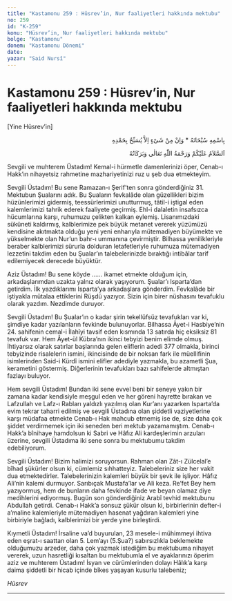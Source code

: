 ```yaml
---
title: "Kastamonu 259 : Hüsrev’in, Nur faaliyetleri hakkında mektubu"
no: 259
id: "K-259"
konu: "Hüsrev’in, Nur faaliyetleri hakkında mektubu"
bolge: "Kastamonu"
donem: "Kastamonu Dönemi"
date: 
yazar: "Said Nursî"
---
```


# Kastamonu 259 : Hüsrev’in, Nur faaliyetleri hakkında mektubu

<p class="takdim">[Yine Hüsrev’in]</p>

<p class="arabic" dir="rtl" title="Meal: “Subhân Allah’ın adıyla” * “Hiçbir şey yoktur ki O'nu hamd ile tesbih etmesin” [İsrâ 17:44]">بِاسْمِهِ سُبْحَانَهُ * وَاِنْ مِنْ شَىْءٍ اِلاَّ يُسَبِّحُ بِحَمْدِهِ</p>

<p class="arabic" dir="rtl" title="Meal: “Allah Teâlâ'nın selâmı, rahmeti ve bereketleri üzerinize olsun.”">اَلسَّلاَمُ عَلَيْكُمْ وَرَحْمَةُ اللّٰهِ تَعَالٰى وَبَرَكَاتُهُ</p>

Sevgili ve muhterem Üstadım! Kemal-i hürmetle damenlerinizi öper, Cenab-ı Hakk’ın nihayetsiz rahmetine mazhariyetinizi ruz u şeb dua etmekteyim.

Sevgili Üstadım! Bu sene Ramazan-ı Şerif’ten sonra gönderdiğiniz 31. Mektubun Şualarını adık. Bu Şuaların fevkalâde olan güzellikleri bizim hüzünlerimizi gidermiş, teessürlerimizi unutturmuş, tâtil-i iştigal eden kalemlerimizi tahrik ederek faaliyete geçirmiş. Ehl-i dalaletin insafsızca hücumlarına karşı, ruhumuzu çelikten kalkan eylemiş. Lisanımızdaki sükûneti kaldırmış, kalblerimize pek büyük metanet vererek yüzümüzü kendisine akıtmakta olduğu yeni yeni enharıyla mütemadiyen büyümekte ve yükselmekte olan Nur’un bahr-ı ummanına çevirmiştir. Bilhassa yenilikleriyle beraber kalblerimizi sürurla dolduran letafetleriyle ruhumuza mütemadiyen lezzetini takdim eden bu Şualar’ın talebelerinizde bıraktığı intibâlar tarif edilemiyecek derecede büyüktür.

Aziz Üstadım! Bu sene köyde …… ikamet etmekte olduğum için, arkadaşlarımdan uzakta yalnız olarak yaşıyorum. Şualar’ı Isparta’dan getirdim. İlk yazdıklarımı Isparta’ya arkadaşlara gönderdim. Fevkalâde bir iştiyakla mütalaa ettiklerini Rüşdü yazıyor. Sizin için birer nüshasını tevafuklu olarak yazdım. Nezdimde duruyor.

Sevgili Üstadım! Bu Şualar’ın o kadar şirin tekellüfsüz tevafukları var ki, şimdiye kadar yazılanların fevkinde bulunuyorlar. Bilhassa Âyet-i Hasbiye’nin 24. sahifenin cemal-i İlahîyi tavsif eden kısmında 13 satırda hiç eksiksiz 81 tevafuk var. Hem Âyet-ül Kübra’nın ikinci tebyizi benim elimde olmuş. İhtiyarsız olarak satırlar başlarında gelen eliflerin adedi 377 olmakla, birinci tebyizinde risalelerin ismini, ikincisinde de bir noksan fark ile müellifinin isimlerinden Said-i Kürdî ismini elifler adediyle yazmakla, bu azametli Şua, kerametini göstermiş. Diğerlerinin tevafukları bazı sahifelerde altmıştan fazlayı buluyor.

Hem sevgili Üstadım! Bundan iki sene evvel beni bir seneye yakın bir zamana kadar kendisiyle meşgul eden ve her göreni hayrette bırakan ve Lafzullah ve Lafz-ı Rabları yaldızlı yazılmış olan Kur’anı yazarken Isparta’da evim tekrar taharri edilmiş ve sevgili Üstadına olan şiddetli vaziyetlerine karşı müdafaa etmekte Cenab-ı Hak mahcub etmemiş ise de, size daha çok şiddet verdirmemek için iki seneden beri mektub yazamamıştım. Cenab-ı Hakk’a bînihaye hamdolsun ki Sabri ve Hâfız Ali kardeşlerimin arzuları üzerine, sevgili Üstadıma iki sene sonra bu mektubumu takdim edebiliyorum.

Sevgili Üstadım! Bizim halimizi soruyorsun. Rahman olan Zât-ı Zülcelal’e bîhad şükürler olsun ki, cümlemiz sıhhatteyiz. Talebeleriniz size her vakit dua etmektedirler. Talebelerinizin kalemleri büyük bir şevk ile işliyor. Hâfız Ali’nin kalemi durmuyor. Sarıbıçak Mustafa’lar ve Ali keza. Re’fet Bey hem yazıyormuş, hem de bunların daha fevkinde ifade ve beyan olamaz diye medihlerini ediyormuş. Bugün son gönderdiğiniz Arabî tevhid mektubunu Abdullah getirdi. Cenab-ı Hakk’a sonsuz şükür olsun ki, birbirlerinin defter-i a’maline kalemleriyle mütemadiyen hasenat yağdıran kalemleri yine birbiriyle bağladı, kalblerimizi bir yerde yine birleştirdi.

Kıymetli Üstadım! İrsaline va’d buyurulan, 23 mesele-i mühimmeyi ihtiva eden eşrat-ı saattan olan 5. Lem’ayı (5.Şua?) sabırsızlıkla beklemekte olduğumuzu arzeder, daha çok yazmak istediğim bu mektubuma nihayet vererek, uzun hasretliği kısaltan bu mektubumla el ve ayaklarınızı öperim aziz ve muhterem Üstadım! İsyan ve cürümlerinden dolayı Hâlık’a karşı daima şiddetli bir hicab içinde bîkes yaşayan kusurlu talebeniz;

*Hüsrev*

***
